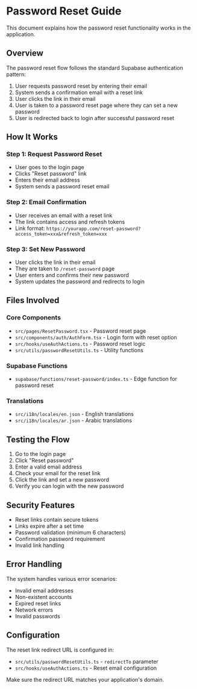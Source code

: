 # Password Reset Guide

This document explains how the password reset functionality works in the application.

## Overview

The password reset flow follows the standard Supabase authentication pattern:

1. User requests password reset by entering their email
2. System sends a confirmation email with a reset link
3. User clicks the link in their email
4. User is taken to a password reset page where they can set a new password
5. User is redirected back to login after successful password reset

## How It Works

### Step 1: Request Password Reset
- User goes to the login page
- Clicks "Reset password" link
- Enters their email address
- System sends a password reset email

### Step 2: Email Confirmation
- User receives an email with a reset link
- The link contains access and refresh tokens
- Link format: `https://yourapp.com/reset-password?access_token=xxx&refresh_token=xxx`

### Step 3: Set New Password
- User clicks the link in their email
- They are taken to `/reset-password` page
- User enters and confirms their new password
- System updates the password and redirects to login

## Files Involved

### Core Components
- `src/pages/ResetPassword.tsx` - Password reset page
- `src/components/auth/AuthForm.tsx` - Login form with reset option
- `src/hooks/useAuthActions.ts` - Password reset logic
- `src/utils/passwordResetUtils.ts` - Utility functions

### Supabase Functions
- `supabase/functions/reset-password/index.ts` - Edge function for password reset

### Translations
- `src/i18n/locales/en.json` - English translations
- `src/i18n/locales/ar.json` - Arabic translations

## Testing the Flow

1. Go to the login page
2. Click "Reset password"
3. Enter a valid email address
4. Check your email for the reset link
5. Click the link and set a new password
6. Verify you can login with the new password

## Security Features

- Reset links contain secure tokens
- Links expire after a set time
- Password validation (minimum 6 characters)
- Confirmation password requirement
- Invalid link handling

## Error Handling

The system handles various error scenarios:
- Invalid email addresses
- Non-existent accounts
- Expired reset links
- Network errors
- Invalid passwords

## Configuration

The reset link redirect URL is configured in:
- `src/utils/passwordResetUtils.ts` - `redirectTo` parameter
- `src/hooks/useAuthActions.ts` - Reset email configuration

Make sure the redirect URL matches your application's domain. 